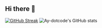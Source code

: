 ## Hi there 👋

<!--
**Ay-dotcode/Ay-dotcode** is a ✨ _special_ ✨ repository because its `README.md` (this file) appears on your GitHub profile.

Here are some ideas to get you started:

- 🔭 I’m currently working on ...
- 🌱 I’m currently learning ...
- 👯 I’m looking to collaborate on ...
- 🤔 I’m looking for help with ...
- 💬 Ask me about ...
- 📫 How to reach me: ...
- 😄 Pronouns: He/Him
- ⚡ Fun fact: ...
-->

[![GitHub Streak](https://streak-stats.demolab.com/?user=Ay-dotcode)](https://git.io/streak-stats)
![Ay-dotcode's GitHub stats](https://github-readme-stats.vercel.app/api?username=Ay-dotcode&show_icons=true&theme=radical)
